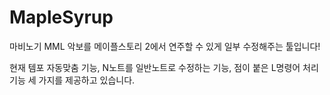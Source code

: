 MapleSyrup
=========

마비노기 MML 악보를 메이플스토리 2에서 연주할 수 있게 일부 수정해주는 툴입니다!

현재 템포 자동맞춤 기능, N노트를 일반노트로 수정하는 기능, 점이 붙은 L명령어 처리 기능 세 가지를 제공하고 있습니다.
